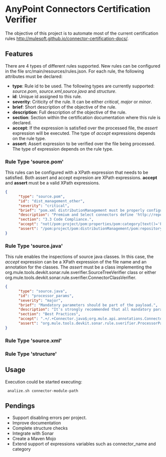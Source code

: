 # AnyPoint Connectors Certification Verifier

The objective of this project is to automate most of the current certification rules
http://mulesoft.github.io/connector-certification-docs/.

## Features

There are 4 types of different rules supported. New rules can be configured in the file src/main/resources/rules.json. For each rule, the following attributes must be declared:

* **type**: Rule id to be used. The following types are currently supported: *source.pom*, *source.xml*,*source.java*  and *structure*.
* **id**: Unique id assigned to this rule.
* **severity**: Criticity of the rule. It can be either *critical*, *major* or *minor*.
* **brief**: Short description of the objective of the rule. 
* **description**: Full description of the objective of the rule.
* **section**: Section within the certification documentation where this rule is declared.
* **accept**: If the expression is satisfied over the processed file, the *assert* expression will be executed. The type of *accept* expressions depends on the rule type. 
* **assert**: Assert expression to be verified over the file being processed. The type of expression depends on the rule type.

### Rule Type 'source.pom'

This rules can be configured with a XPath expression that needs to be satisfied. Both assert and accept expresion are XPath expressions. **accept** and **assert**  must be a valid XPath expressions.

```json
{
      "type": "source.pom",
      "id": "dist_management_other",
      "severity": "critical",
      "brief": "pom.xml distributionManagement must be properly configured.",
      "description": "Premium and Select connectors define 'http://repository-master.mulesoft.org/releases/' as repository.",
      "section": "3.3 Code Compliance.",
      "accept": "not(/pom:project/pom:properties/pom:category[text()='Premium' or text()='Select'])",
      "assert": "/pom:project/pom:distributionManagement/pom:repository/pom:id[text()='mulesoft-releases'] and /pom:project/pom:distributionManagement/pom:repository/pom:url[text()='http://repository-master.mulesoft.org/releases/']"
}
```
### Rule Type 'source.java'

This rule enables the inspections of source java classes. In this case, the *accept* expression can be a XPath expression of the file name and an annotation for the classes. The *assert* must be a class implementing the org.mule.tools.devkit.sonar.rule.sverifier.SourceTreeVerifier class or either org.mule.tools.devkit.sonar.rule.sverifier.ConnectorClassVerifier. 

```json
{
      "type": "source.java",
      "id": "processor_params",
      "severity": "major",
      "brief": "Mandatory parameters should be part of the payload.",
      "description": "It's strongly recommended that all mandatory parameters be defined as part of the payload. Consider creating a complex object as grouping all the parameters.",
      "section": "Best Practices",
      "accept": ".+/.+Connector.java$;org.mule.api.annotations.Connector",
      "assert": "org.mule.tools.devkit.sonar.rule.sverifier.ProcessorParametersVerifier"
}
```
### Rule Type 'source.xml'


### Rule Type 'structure'


## Usage

Execution could be started executing:

```
 analize.sh connector-module-path
```

## Pendings

* Support disabling errors per project. 
* Improve documentation
* Complete structure checks
* Integrate with Sonar 
* Create a Maven Mojo
* Extend support of expressions variables such as connector_name and category



